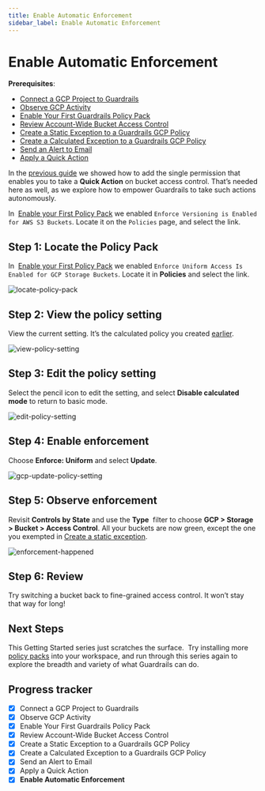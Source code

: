 ```yaml
---
title: Enable Automatic Enforcement
sidebar_label: Enable Automatic Enforcement
---
```


  


# Enable Automatic Enforcement

**Prerequisites**:  
  
- [Connect a GCP Project to Guardrails](/guardrails/docs/getting-started/getting-started-gcp/connect-a-project/)
- [Observe GCP Activity](/guardrails/docs/getting-started/getting-started-gcp/observe-gcp-activity/)
- [Enable Your First Guardrails Policy Pack](/guardrails/docs/getting-started/getting-started-gcp/enable-policy-pack/)
- [Review Account-Wide Bucket Access Control](/guardrails/docs/getting-started/getting-started-gcp/review-account-wide/)
- [Create a Static Exception to a Guardrails GCP Policy](/guardrails/docs/getting-started/getting-started-gcp/create-static-exception/)
- [Create a Calculated Exception to a Guardrails GCP Policy](/guardrails/docs/getting-started/getting-started-gcp/create-calculated-exception/)
- [Send an Alert to Email](/guardrails/docs/getting-started/getting-started-gcp/send-alert-to-email/)
- [Apply a Quick Action](/guardrails/docs/getting-started/getting-started-gcp/apply-quick-action/)


In the [previous guide](/guardrails/docs/getting-started/getting-started-gcp/apply-quick-action) we showed how to add the single permission that enables you to take a **Quick Action** on bucket access control. That’s needed here as well, as we explore how to empower Guardrails to take such actions autonomously.

In  [Enable your First Policy Pack](/guardrails/docs/getting-started/getting-started-gcp/enable-policy-pack) we enabled `Enforce Versioning is Enabled for AWS S3 Buckets`. Locate it on the `Policies` page, and select the link.

## Step 1: Locate the Policy Pack

In  [Enable your First Policy Pack](/guardrails/docs/getting-started/getting-started-gcp/enable-policy-pack) we enabled `Enforce Uniform Access Is Enabled for GCP Storage Buckets`. Locate it in **Policies** and select the link.

<p><img alt="locate-policy-pack" src="/images/docs/guardrails/getting-started/getting-started-gcp/enable-enforcement/locate-policy-pack.png"/></p>


## Step 2: View the policy setting

View the current setting. It’s the calculated policy you created [earlier](/guardrails/docs/getting-started/getting-started-gcp/create-calculated-exception).

<p><img alt="view-policy-setting" src="/images/docs/guardrails/getting-started/getting-started-gcp/enable-enforcement/view-policy-setting.png"/></p>

## Step 3: Edit the policy setting

  
Select the pencil icon to edit the setting, and select **Disable calculated mode** to return to basic mode.

<p><img alt="edit-policy-setting" src="/images/docs/guardrails/getting-started/getting-started-gcp/enable-enforcement/edit-policy-setting.png"/></p>

## Step 4: Enable enforcement

Choose **Enforce: Uniform** and select **Update**.

<p><img alt="gcp-update-policy-setting" src="/images/docs/guardrails/getting-started/getting-started-gcp/enable-enforcement/gcp-update-policy-setting.png"/></p>

## Step 5: Observe enforcement

Revisit **Controls by State** and use the **Type**  filter to choose **GCP > Storage > Bucket > Access Control**. All your buckets are now green, except the one you exempted in [Create a static exception](/guardrails/docs/getting-started/getting-started-gcp/create-static-exception).   

<p><img alt="enforcement-happened" src="/images/docs/guardrails/getting-started/getting-started-gcp/enable-enforcement/enforcement-happened.png"/></p>

## Step 6: Review

Try switching a bucket back to fine-grained access control. It won’t stay that way for long!

## Next Steps

This Getting Started series just scratches the surface.  Try installing more [policy packs](https://hub.guardrails.com) into your workspace, and run through this series again to explore the breadth and variety of what Guardrails can do. 


## Progress tracker

- [x] Connect a GCP Project to Guardrails
- [x] Observe GCP Activity
- [x] Enable Your First Guardrails Policy Pack
- [x] Review Account-Wide Bucket Access Control
- [x] Create a Static Exception to a Guardrails GCP Policy
- [x] Create a Calculated Exception to a Guardrails GCP Policy
- [x] Send an Alert to Email
- [x] Apply a Quick Action
- [x] **Enable Automatic Enforcement**
